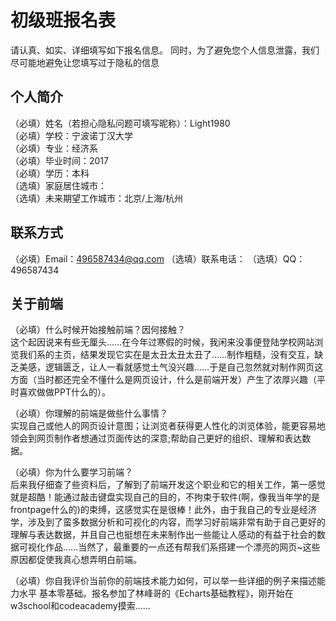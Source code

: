 # 初级班报名表

请认真、如实、详细填写如下报名信息。
同时，为了避免您个人信息泄露，我们尽可能地避免让您填写过于隐私的信息

## 个人简介

（必填）姓名（若担心隐私问题可填写昵称）：Light1980  
（必填）学校：宁波诺丁汉大学  
（必填）专业：经济系  
（必填）毕业时间：2017  
（必填）学历：本科  
（选填）家庭居住城市：  
（选填）未来期望工作城市：北京/上海/杭州  

## 联系方式

（必填）Email：496587434@qq.com
（选填）联系电话：
（选填）QQ：496587434

## 关于前端

（必填）什么时候开始接触前端？因何接触？  
这个起因说来有些无厘头……在今年过寒假的时候，我闲来没事便登陆学校网站浏览我们系的主页，结果发现它实在是太丑太丑太丑了……制作粗糙，没有交互，缺乏美感，逻辑匮乏，让人一看就感觉土气没兴趣……于是自己忽然就对制作网页这方面（当时都还完全不懂什么是网页设计，什么是前端开发）产生了浓厚兴趣（平时喜欢做做PPT什么的）。

（必填）你理解的前端是做些什么事情？  
实现自己或他人的网页设计意图；让浏览者获得更人性化的浏览体验，能更容易地领会到网页制作者想通过页面传达的深意;帮助自己更好的组织、理解和表达数据。

（必填）你为什么要学习前端？  
后来我仔细查了些资料后，了解到了前端开发这个职业和它的相关工作，第一感觉就是超酷！能通过敲击键盘实现自己的目的，不拘束于软件(啊，像我当年学的是frontpage什么的)的束缚，这感觉实在是很棒！此外，由于我自己的专业是经济学，涉及到了蛮多数据分析和可视化的内容，而学习好前端非常有助于自己更好的理解与表达数据，并且自己也挺想在未来制作出一些能让人感动的有益于社会的数据可视化作品……当然了，最重要的一点还有帮我们系搭建一个漂亮的网页~这些原因都促使我真心想弄明白前端。

（必填）你自我评价当前你的前端技术能力如何，可以举一些详细的例子来描述能力水平
基本零基础。报名参加了林峰哥的《Echarts基础教程》，刚开始在w3school和codeacademy摸索……
